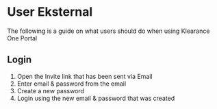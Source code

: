 # User Eksternal
The following is a guide on what users should do when using Klearance One Portal
## Login
1. Open the Invite link that has been sent via Email
2. Enter email & password from the email
3. Create a new password
4. Login using the new email & password that was created